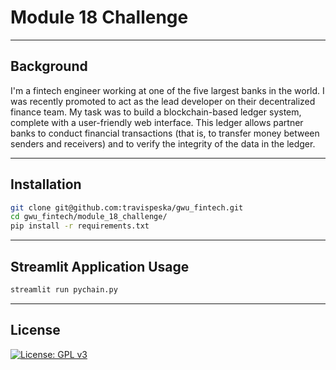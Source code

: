 # Module 18 Challenge

---

## Background
I'm a fintech engineer working at one of the five largest banks in the world. I was recently promoted to act as the lead developer on their decentralized finance team. My task was to build a blockchain-based ledger system, complete with a user-friendly web interface. This ledger allows partner banks to conduct financial transactions (that is, to transfer money between senders and receivers) and to verify the integrity of the data in the ledger.

---

## Installation

```sh
git clone git@github.com:travispeska/gwu_fintech.git
cd gwu_fintech/module_18_challenge/
pip install -r requirements.txt
```

---

## Streamlit Application Usage

```sh
streamlit run pychain.py
```

---

## License

[![License: GPL v3](https://img.shields.io/badge/License-GPLv3-blue.svg)](https://www.gnu.org/licenses/gpl-3.0)
